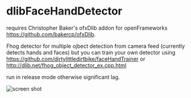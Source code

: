 # dlibFaceHandDetector
requires Christopher Baker's ofxDlib addon for openFrameworks https://github.com/bakercp/ofxDlib.

Fhog detector for multiple ojbect detection from camera feed (currently detects hands and faces) but you can train your own detector using https://github.com/dirtylittledirtbike/faceHandTrainer or http://dlib.net/fhog_object_detector_ex.cpp.html

run in release mode otherwise significant lag.



![screen shot](https://i.imgur.com/G6RBFbR.png)
